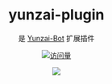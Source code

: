 <h1 align="center">yunzai-plugin</h1>

<div align="center">

是 <a href="https://gitee.com/Le-niao/Yunzai-Bot" target="_blank">Yunzai-Bot</a> 扩展插件

[![访问量](https://profile-counter.glitch.me/xianxin-plugin/count.svg)](https://github.com/Lycofuture/yunzai-plugin/edit/main)


<img src="https://cdn.jsdelivr.net/gh/xianxincoder/xianxincoder/assets/github-contribution-grid-snake.svg">

</div>
<br />
<br />
